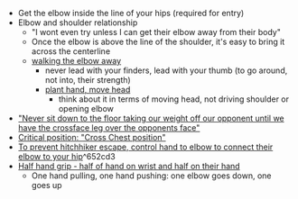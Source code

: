 - Get the elbow inside the line of your hips (required for entry)
- Elbow and shoulder relationship
	- "I wont even try unless I can get their elbow away from their body"
	- Once the elbow is above the line of the shoulder, it's easy to bring it across the centerline
	- [walking the elbow away](https://youtu.be/GshEzcqlUbY?t=203)
		- never lead with your finders, lead with your thumb (to go around, not into, their strength)
		- [plant hand, move head](https://youtu.be/GshEzcqlUbY?t=240)
			- think about it in terms of moving head, not driving shoulder or opening elbow
- ["Never sit down to the floor taking our weight off our opponent until we have the crossface leg over the opponents face"](https://youtu.be/GshEzcqlUbY?t=330)
- [Critical position: "Cross Chest position"](https://youtu.be/GshEzcqlUbY?t=480)
- [To prevent hitchhiker escape, control hand to elbow to connect their elbow to your hip](https://youtu.be/GshEzcqlUbY?t=543)^652cd3
- [Half hand grip - half of hand on wrist and half on their hand](https://youtu.be/GshEzcqlUbY?t=592)
	- One hand pulling, one hand pushing: one elbow goes down, one goes up